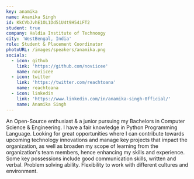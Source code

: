 ```yaml
---
key: anamika
name: Anamika Singh
id: KkCVbJvhE1OL1Dd51U4t9H54iFT2
student: true
company: Haldia Institute of Technoogy
city: 'WestBengal, India'
role: Student & Placement Coordinator
photoURL: /images/speakers/anamika.png
socials:
  - icon: github
    link: 'https://github.com/noviicee'
    name: noviicee
  - icon: twitter
    link: 'https://twitter.com/reachtoana'
    name: reachtoana    
  - icon: linkedin
    link: 'https://www.linkedin.com/in/anamika-singh-0fficial/'
    name: Anamika Singh    
---
```

An Open-Source enthusiast & a junior pursuing my Bachelors in Computer Science & Engineering. I have a fair knowledge in Python Programming Language. Looking for great opportunities where I can contribute towards upcoming technology innovations and manage key projects that impact the organization, as well as broaden my scope of learning from the organization's team members, hence enhancing my skills and experience. Some key possessions include good communication skills, written and verbal. Problem solving ability. Flexibility to work with different cultures and environment.